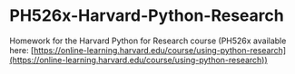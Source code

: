 # PH526x-Harvard-Python-Research
Homework for the Harvard Python for Research course (PH526x available here: [https://online-learning.harvard.edu/course/using-python-research](https://online-learning.harvard.edu/course/using-python-research))

